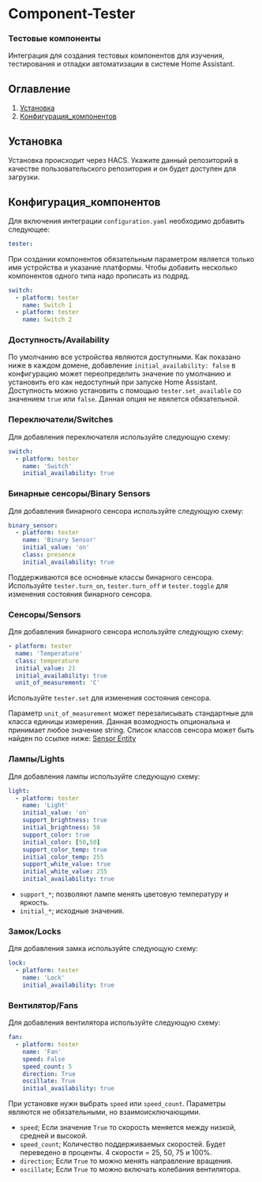 # Component-Tester
### Тестовые компоненты 
Интеграция для создания тестовых компонентов для изучения, тестирования и отладки автоматизации в системе Home Assistant.

## Оглавление
1. [Установка](#Установка)
2. [Конфигурация_компонентов](#Конфигурация_компонентов)

## Установка

Установка происходит через HACS. Укажите данный репозиторий в качестве пользовательского репозитория и он будет доступен для загрузки.

## Конфигурация_компонентов

Для включения интеграции `configuration.yaml` необходимо добавить следующее:

```yaml
tester:
```
При создании компонентов обязательным параметром является только имя устройства и указание платформы.
Чтобы добавить несколько компонентов одного типа надо прописать из подряд.

```yaml
switch:
  - platform: tester
    name: Switch 1
  - platform: tester
    name: Switch 2
```

### Доступность/Availability

По умолчанию все устройства являются доступными.
Как показано ниже в каждом домене, добавление `initial_availability: false`
в конфигурацию может переопределить значение по умолчанию и установить его как недоступный при запуске Home Assistant.
Доступность можно установить с помощью `tester.set_available`
со значением `true` или `false`.
Данная опция не явялется обязательной.


### Переключатели/Switches

Для добавления переключателя используйте следующую схему:

```yaml
switch:
  - platform: tester
    name: 'Switch'
    initial_availability: true
```


### Бинарные сенсоры/Binary Sensors

Для добавления бинарного сенсора используйте следующую схему:

```yaml
binary_sensor:
  - platform: tester
    name: 'Binary Sensor'
    initial_value: 'on'
    class: presence
    initial_availability: true
```
Поддерживаются все основные классы бинарного сенсора.
Используйте `tester.turn_on`, `tester.turn_off` и `tester.toggle` для изменения состояния бинарного сенсора.


### Сенсоры/Sensors

Для добавления бинарного сенсора используйте следующую схему:

```yaml
- platform: tester
  name: 'Temperature'
  class: temperature
  initial_value: 21
  initial_availability: true
  unit_of_measurement: 'C'
```

Используйте `tester.set` для изменения состояния сенсора.

Параметр `unit_of_measurement` может перезаписывать стандартные для класса единицы измерения.
Данная возмодность опциональна и принимает любое значение string. Список классов сенсора может быть найден по ссылке ниже:
[Sensor Entity](https://developers.home-assistant.io/docs/core/entity/sensor/)

### Лампы/Lights

Для добавления лампы используйте следующую схему:

```yaml
light:
  - platform: tester
    name: 'Light'
    initial_value: 'on'
    support_brightness: true
    initial_brightness: 50
    support_color: true
    initial_color: [50,50]
    support_color_temp: true
    initial_color_temp: 255
    support_white_value: true
    initial_white_value: 255
    initial_availability: true
```

- `support_*`; позволяют лампе менять цветовую температуру и яркость.
- `initial_*`; исходные значения.
  
### Замок/Locks

Для добавления замка используйте следующую схему:

```yaml
lock:
  - platform: tester
    name: 'Lock'
    initial_availability: true
```


### Вентилятор/Fans

Для добавления вентилятора используйте следующую схему:

```yaml
fan:
  - platform: tester
    name: 'Fan'
    speed: False
    speed_count: 5
    direction: True
    oscillate: True
    initial_availability: true
```

 При установке нужн выбрать `speed` или `speed_count`. Параметры являются не обязательными, но взаимоисключающими.
- `speed`; Если значение `True` то скорость меняется между низкой, средней и высокой.
- `speed_count`; Количество поддерживаемых скоростей. Будет переведено в проценты.
 4 скорости = 25, 50, 75 и 100%.
- `direction`; Если `True` то можно менять направление вращения.
- `oscillate`; Если `True` то можно включать колебания вентилятора.
